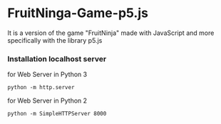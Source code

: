 # FruitNinga-Game-p5.js
It is a version of the game "FruitNinja" made with JavaScript and more specifically with the library p5.js  
### Installation localhost server  
for Web Server in Python 3  
```
python -m http.server  
```
for Web Server in Python 2
```
python -m SimpleHTTPServer 8000
```
